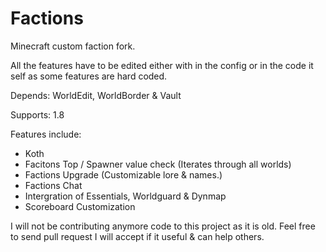 # Factions
Minecraft custom faction fork.

All the features have to be edited either with in the config or in the code it self as some features are hard coded.

Depends: WorldEdit, WorldBorder & Vault

Supports: 1.8

Features include:
* Koth
* Facitons Top / Spawner value check (Iterates through all worlds)
* Factions Upgrade (Customizable lore & names.) 
* Factions Chat
* Intergration of Essentials, Worldguard & Dynmap
* Scoreboard Customization

I will not be contributing anymore code to this project as it is old. 
Feel free to send pull request I will accept if it useful & can help others.
